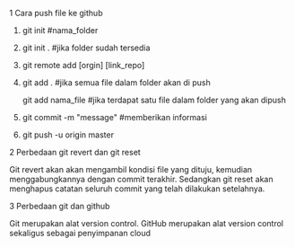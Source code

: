 1 Cara push file ke github

1. git init #nama_folder
 
2. git init . #jika folder sudah tersedia

3. git remote add [orgin] [link_repo] 

4. git add . #jika semua file dalam folder akan di push

   git add nama_file #jika terdapat satu file dalam folder yang akan dipush

5. git commit -m "message" #memberikan informasi 

6. git push -u origin master


2 Perbedaan git revert dan git reset

Git revert akan akan mengambil kondisi file yang dituju, kemudian menggabungkannya dengan commit terakhir. Sedangkan git reset akan menghapus catatan seluruh commit yang telah dilakukan setelahnya.

3 Perbedaan git dan github 

Git merupakan alat version control. GitHub merupakan alat version control sekaligus sebagai penyimpanan cloud



